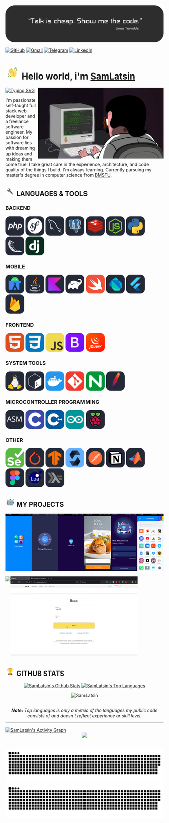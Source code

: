 
<img src="https://github.com/SamLatsin/SamLatsin/blob/main/header.png" />

[![GitHub](https://img.shields.io/badge/GitHub-%40SamLatsin-239a3b.svg)](https://github.com/SamLatsin)
[![Gmail](https://img.shields.io/badge/Gmail-sam.latsin@gmail.com-c71610.svg)](mailto:sam.latsin@gmail.com)
[![Telegram](https://img.shields.io/badge/Telegram-%40kukuruza32-229ED9.svg)](https://t.me/kukuruza32)
[![LinkedIn](https://img.shields.io/badge/Linked-in-0c66c3.svg)](https://www.linkedin.com/in/sam-latsin-871686251/)

# <img draggable="false" src="gifs/wave.gif" alt="Hi" height="45" width="45"/> Hello world, i'm [SamLatsin](https://www.linkedin.com/in/sam-latsin-871686251/)
<img align="right" draggable="false" src="gifs/programming.gif" alt="coding" height="225" width="400"/>

[![Typing SVG](https://readme-typing-svg.demolab.com?font=Poppins&size=22&pause=1000&color=70A4FC&center=true&width=435&lines=Full+stack+app+developer;Always+learning+new+things;4%2B+years+of+coding+experience)](https://git.io/typing-svg)

I'm passionate self-taught full stack web developer and a freelance software engineer. My passion for software lies with dreaming up ideas and making them come true. I take great care in the experience, architecture, and code quality of the things I build. I'm always learning. Currently pursuing my master's degree in computer science from [BMSTU](https://bmstu.ru/).

## <img draggable="false" src="gifs/tools.gif" alt="" height="30" width="30"/> LANGUAGES & TOOLS

### BACKEND
<p align="left"> 
  <a href="https://www.php.net/" target="_blank"> <img src="https://github.com/SamLatsin/SamLatsin/blob/main/skills/PHP-Dark.svg" alt="php" width="60" height="60"/></a>  
  <a href="https://symfony.com/" target="_blank"> <img src="https://github.com/SamLatsin/SamLatsin/blob/main/skills/Symfony-Dark.svg" alt="symfony" width="60" height="60"/></a> 
  <a href="https://www.mysql.com/" target="_blank"> <img src="https://github.com/SamLatsin/SamLatsin/blob/main/skills/MySQL-Dark.svg" alt="mysql" width="60" height="60"/></a> 
  <a href="https://www.postgresql.org/" target="_blank"> <img src="https://github.com/SamLatsin/SamLatsin/blob/main/skills/PostgreSQL-Dark.svg" alt="postgesql" width="60" height="60"/></a> 
  <a href="https://redis.io/" target="_blank"> <img src="https://github.com/SamLatsin/SamLatsin/blob/main/skills/Redis-Dark.svg" alt="redis" width="60" height="60"/></a> 
  <a href="https://nodejs.org/en/" target="_blank"> <img src="https://github.com/SamLatsin/SamLatsin/blob/main/skills/NodeJS-Dark.svg" alt="nodejs" width="60" height="60"/></a> 
  <a href="https://www.python.org/" target="_blank"> <img src="https://github.com/SamLatsin/SamLatsin/blob/main/skills/Python-Dark.svg" alt="python" width="60" height="60"/></a> 
  <a href="https://flask.palletsprojects.com/en/2.2.x/" target="_blank"> <img src="https://github.com/SamLatsin/SamLatsin/blob/main/skills/Flask-Dark.svg" alt="flask" width="60" height="60"/></a> 
  <a href="https://www.djangoproject.com/" target="_blank"> <img src="https://github.com/SamLatsin/SamLatsin/blob/main/skills/Django.svg" alt="django" width="60" height="60"/></a> 
</p>

### MOBILE
<p align="left"> 
  <a href="https://developer.android.com" target="_blank"> <img src="https://github.com/SamLatsin/SamLatsin/blob/main/skills/AndroidStudio-Dark.svg" alt="android" width="60" height="60"/></a> 
  <a href="https://www.java.com/" target="_blank"> <img src="https://github.com/SamLatsin/SamLatsin/blob/main/skills/Java-Dark.svg" alt="java" width="60" height="60"/></a> 
  <a href="https://kotlinlang.org/" target="_blank"> <img src="https://github.com/SamLatsin/SamLatsin/blob/main/skills/Kotlin-Dark.svg" alt="kotlin" width="60" height="60"/></a> 
  <a href="https://gradle.org/" target="_blank"> <img src="https://github.com/SamLatsin/SamLatsin/blob/main/skills/Gradle-Dark.svg" alt="gradle" width="60" height="60"/></a> 
  <a href="https://www.apple.com/swift/" target="_blank"> <img src="https://github.com/SamLatsin/SamLatsin/blob/main/skills/Swift.svg" alt="swift" width="60" height="60"/></a> 
  <a href="https://dart.dev/" target="_blank"> <img src="https://github.com/SamLatsin/SamLatsin/blob/main/skills/Dart-Dark.svg" alt="dart" width="60" height="60"/></a> 
  <a href="https://flutter.dev/" target="_blank"> <img src="https://github.com/SamLatsin/SamLatsin/blob/main/skills/Flutter-Dark.svg" alt="flutter" width="60" height="60"/></a> 
  <a href="https://firebase.google.com/" target="_blank"> <img src="https://github.com/SamLatsin/SamLatsin/blob/main/skills/Firebase-Dark.svg" alt="firebase" width="60" height="60"/></a> 
</p>

### FRONTEND
<p align="left"> 
 <a href="https://www.w3.org/html/" target="_blank"> <img src="https://github.com/SamLatsin/SamLatsin/blob/main/skills/HTML.svg" alt="html" width="60" height="60"/></a> 
  <a href="https://www.w3schools.com/css/" target="_blank"> <img src="https://github.com/SamLatsin/SamLatsin/blob/main/skills/CSS.svg" alt="CSS" width="60" height="60"/></a> 
  <a href="https://www.w3schools.com/js/" target="_blank"> <img src="https://github.com/SamLatsin/SamLatsin/blob/main/skills/JavaScript.svg" alt="javascript" width="60" height="60"/></a> 
  <a href="https://getbootstrap.com/" target="_blank"> <img src="https://github.com/SamLatsin/SamLatsin/blob/main/skills/Bootstrap.svg" alt="bootstrap" width="60" height="60"/></a> 
  <a href="https://jquery.com/" target="_blank"> <img src="https://github.com/SamLatsin/SamLatsin/blob/main/skills/JQuery.svg" alt="jquery" width="60" height="60"/></a> 
</p>

### SYSTEM TOOLS
<p align="left"> 
  <a href="https://kernel.org/" target="_blank"> <img src="https://github.com/SamLatsin/SamLatsin/blob/main/skills/Linux-Dark.svg" alt="linux" width="60" height="60"/></a> 
  <a href="https://www.gnu.org/software/bash/" target="_blank"> <img src="https://github.com/SamLatsin/SamLatsin/blob/main/skills/Bash-Dark.svg" alt="bash" width="60" height="60"/></a> 
  <a href="https://www.docker.com/" target="_blank"> <img src="https://github.com/SamLatsin/SamLatsin/blob/main/skills/Docker.svg" alt="docker" width="60" height="60"/></a> 
  <a href="https://git-scm.com/" target="_blank"> <img src="https://github.com/SamLatsin/SamLatsin/blob/main/skills/Git.svg" alt="git" width="60" height="60"/></a> 
  <a href="https://nginx.org/en/" target="_blank"> <img src="https://github.com/SamLatsin/SamLatsin/blob/main/skills/Nginx.svg" alt="nginx" width="60" height="60"/></a> 
  <a href="https://httpd.apache.org/" target="_blank"> <img src="https://github.com/SamLatsin/SamLatsin/blob/main/skills/apache.svg" alt="apache" width="60" height="60"/></a> 
</p>

### MICROCONTROLLER PROGRAMMING
<p align="left"> 
  <a href="https://www.tutorialspoint.com/assembly_programming/assembly_introduction.htm" target="_blank"> <img src="https://github.com/SamLatsin/SamLatsin/blob/main/skills/asm.svg" alt="assembly" width="60" height="60"/></a> 
  <a href="https://www.cprogramming.com/" target="_blank"> <img src="https://github.com/SamLatsin/SamLatsin/blob/main/skills/C.svg" alt="C" width="60" height="60"/></a> 
  <a href="https://www.w3schools.com/cpp/" target="_blank"> <img src="https://github.com/SamLatsin/SamLatsin/blob/main/skills/CPP.svg" alt="C++" width="60" height="60"/></a> 
  <a href="https://www.arduino.cc/" target="_blank"> <img src="https://github.com/SamLatsin/SamLatsin/blob/main/skills/Arduino.svg" alt="arduino" width="60" height="60"/></a>
  <a href="https://www.raspberrypi.org/" target="_blank"> <img src="https://github.com/SamLatsin/SamLatsin/blob/main/skills/RaspberryPi-Dark.svg" alt="raspberrypi" width="60" height="60"/></a> 
</p>

### OTHER
<p align="left"> 
  <a href="https://www.selenium.dev/" target="_blank"> <img src="https://github.com/SamLatsin/SamLatsin/blob/main/skills/Selenium.svg" alt="selenium" width="60" height="60"/></a> 
  <a href="https://pytorch.org/" target="_blank"> <img src="https://github.com/SamLatsin/SamLatsin/blob/main/skills/PyTorch-Dark.svg" alt="pytorch" width="60" height="60"/></a> 
  <a href="https://www.tensorflow.org/" target="_blank"> <img src="https://github.com/SamLatsin/SamLatsin/blob/main/skills/TensorFlow-Dark.svg" alt="tensorflow" width="60" height="60"/></a> 
  <a href="https://docs.soliditylang.org/" target="_blank"> <img src="https://github.com/SamLatsin/SamLatsin/blob/main/skills/Solidity.svg" alt="solidity" width="60" height="60"/></a> 
  <a href="https://www.postman.com/" target="_blank"> <img src="https://github.com/SamLatsin/SamLatsin/blob/main/skills/postman-dark.svg" alt="postman" width="60" height="60"/></a>
  <a href="https://www.notion.so/" target="_blank"> <img src="https://github.com/SamLatsin/SamLatsin/blob/main/skills/notion.svg" alt="notion" width="60" height="60"/></a> 
  <a href="https://www.mathworks.com/products/matlab.html" target="_blank"> <img src="https://github.com/SamLatsin/SamLatsin/blob/main/skills/Matlab-Dark.svg" alt="matlab" width="60" height="60"/></a> 
  <a href="https://www.figma.com/" target="_blank"> <img src="https://github.com/SamLatsin/SamLatsin/blob/main/skills/Figma-Dark.svg" alt="figma" width="60" height="60"/></a> 
  <a href="https://www.lua.org/" target="_blank"> <img src="https://github.com/SamLatsin/SamLatsin/blob/main/skills/Lua-Dark.svg" alt="lua" width="60" height="60"/></a> 
  <a href="https://www.haskell.org/" target="_blank"> <img src="https://github.com/SamLatsin/SamLatsin/blob/main/skills/Haskell-Dark.svg" alt="haskell" width="60" height="60"/></a> 
</p>

## <img draggable="false" src="gifs/projects.gif" alt="projects" height="30" width="30"/> MY PROJECTS

<p style="display:flex">
    <a href="https://github.com/SamLatsin/icon-themer">
        <img width=132 src="projects/m1.gif" />
    </a>
    <a href="https://github.com/SamLatsin/lg-smart-remote">
        <img width=132 src="projects/m2.gif" />
    </a>
    <a href="https://github.com/SamLatsin/vpn-lab">
       <img width=132 src="projects/m3.gif" />
    </a>
    <a href="https://github.com/SamLatsin/soul-food">
        <img width=132 src="projects/m4.gif" />
    </a>
    <a href="https://github.com/SamLatsin/vpn-lab">
        <img width=132 src="projects/m5.gif" />
    </a>
    <a href="https://github.com/SamLatsin/icon-themer">
        <img width=132 src="projects/m6.gif" />
    </a>
</p>

<p style="display:flex">
    <a href="https://carzalog.com/">
        <img width=405 src="projects/d1.gif" />
    </a>
    <a href="https://pulse.online/">
        <img width=405 src="projects/d2.gif" />
    </a>
</p>

## <img draggable="false" src="gifs/stats.gif" alt="stats" height="30" width="30"/> GITHUB STATS

<div>
  <div align="center">
    <a href="#"><img alt="SamLatsin's Github Stats" src="https://github-readme-stats-three-indol.vercel.app/api?username=SamLatsin&show_icons=true&include_all_commits=true&count_private=true&theme=dark&hide_border=true&bg_color=0D1117&title_color=36BCF7&icon_color=36BCF7" height="180"/></a>
    <a href="#"><img alt="SamLatsin's Top Languages" src="https://github-readme-stats-three-indol.vercel.app/api/top-langs/?username=SamLatsin&langs_count=10&layout=compact&theme=dark&hide_border=true&bg_color=0D1117&title_color=36BCF7&icon_color=36BCF7" height="180"/></a>
    <p align="center"> 
      <img src="https://komarev.com/ghpvc/?username=SamLatsin&label=Profile%20views&color=36BCF7&style=flat" alt="SamLatsin" />
    </p>
    <br/>
    <i><b>Note:</b> Top languages is only a metric of the languages my public code consists of and doesn't reflect experience or skill level.</i>
  </div>
  <hr/>
  <div>
    <a href="#"><img alt="SamLatsin's Activity Graph" src="https://activity-graph.herokuapp.com/graph?username=SamLatsin&custom_title=SamLatsin's%20Contribution%20Graph&bg_color=0D1117&color=36BCF7&line=FFFFFF&point=36BCF7&hide_border=true" /></a>
  <div> 
</div>
<div align="center">
  <img src="https://github-profile-trophy.vercel.app/?username=SamLatsin&column=6&theme=onedark" />
</div>
<br/>
  <div align="center">
    
  ![github contribution grid snake animation](https://raw.githubusercontent.com/SamLatsin/SamLatsin/output/github-contribution-grid-snake-sissa.svg#gh-dark-mode-only)
![github contribution grid snake animation](https://raw.githubusercontent.com/SamLatsin/SamLatsin/output/github-contribution-grid-snake-sissa-white.svg#gh-light-mode-only)
    
</div>

<!--
**SamLatsin/SamLatsin** is a ✨ _special_ ✨ repository because its `README.md` (this file) appears on your GitHub profile.

Here are some ideas to get you started:

- 🔭 I’m currently working on ...
- 🌱 I’m currently learning ...
- 👯 I’m looking to collaborate on ...
- 🤔 I’m looking for help with ...
- 💬 Ask me about ...
- 📫 How to reach me: ...
- 😄 Pronouns: ...
- ⚡ Fun fact: ...
-->
